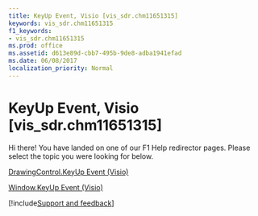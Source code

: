 ```yaml
---
title: KeyUp Event, Visio [vis_sdr.chm11651315]
keywords: vis_sdr.chm11651315
f1_keywords:
- vis_sdr.chm11651315
ms.prod: office
ms.assetid: d613e89d-cbb7-495b-9de8-adba1941efad
ms.date: 06/08/2017
localization_priority: Normal
---
```



# KeyUp Event, Visio [vis_sdr.chm11651315]

Hi there! You have landed on one of our F1 Help redirector pages. Please select the topic you were looking for below.

[DrawingControl.KeyUp Event (Visio)](https://msdn.microsoft.com/library/7b157acb-fc8d-5b31-d53c-0b319270a2b1%28Office.15%29.aspx)

[Window.KeyUp Event (Visio)](https://msdn.microsoft.com/library/b0301a71-774b-f256-93eb-d5a3ff523def%28Office.15%29.aspx)

[!include[Support and feedback](~/includes/feedback-boilerplate.md)]